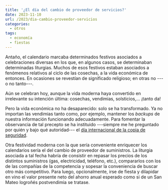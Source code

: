 ```yaml
---
title: '¿El día del cambio de proveedor de servicios?'
date: 2023-11-10
url: /2023/dia-cambio-proveedor-servicios
categories:
  - otros
tags:
  - economía
  - fiestas
---
```


Antaño, el calendario marcaba determinados festivos asociados a celebraciones diversas en los que, en algunos casos, se determinaban determinadas liturgias. Muchos de esos festivos estaban asociados a fenómenos relativos al ciclo de las cosechas, a la vida económica de entonces. En ocasiones se revestían de significado religioso; en otras no ---o no tanto---.

Aún se celebran hoy, aunque la vida moderna haya convertido en irrelevante su intención última: cosechas, vendimias, solsticios,... ¡tanto da!

Pero la vida económica no ha desaparecido: solo se ha transformado. Ya no importan las vendimias tanto como, por ejemplo, mantener los _backups_ de nuestra información funcionando adecuadamente. Para fomentar la observancia de tal precepto se ha instituido ---siempre me he preguntado por quién y bajo qué autoridad--- el [día internacional de la copia de seguridad](https://www.datanalytics.com/2023/03/30/dia-internacional-copia-seguridad/).

Otra festividad moderna con la que sería conveniente enriquecer los calendarios sería el del cambio de proveedor de suministros. La liturgia asociada a tal fecha habría de consistir en repasar los precios de los distintos suministros (gas, electricidad, teléfono, etc.), compararlos con los de las compañías de la competencia y sopesar la conveniencia de buscar otro más competitivo. Para luego, opcionalmente, irse de fiesta y dilapidar en vino el valor presente neto del ahorro anual esperado como si de un San Mateo logroñés postvendimia se tratase.
